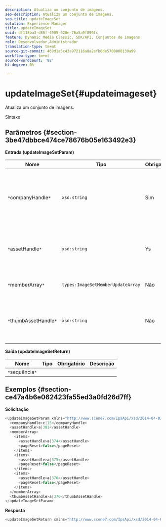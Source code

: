 ```yaml
---
description: Atualiza um conjunto de imagens.
seo-description: Atualiza um conjunto de imagens.
seo-title: updateImageSet
solution: Experience Manager
title: updateImageSet
uuid: df118ba3-d86f-4005-928e-76a5a9f899fc
feature: Dynamic Media Classic, SDK/API, Conjuntos de imagens
role: Desenvolvedor,Administrador
translation-type: tm+mt
source-git-commit: 469d1a5c43a972116a8a2efb0de5708800130a99
workflow-type: tm+mt
source-wordcount: '92'
ht-degree: 0%

---
```



# updateImageSet{#updateimageset}

Atualiza um conjunto de imagens.

Sintaxe

## Parâmetros {#section-3be47dbbce474ce78676b05e163492e3}

**Entrada (updateImageSetParam)**

| Nome | Tipo | Obrigatório | Descrição |
|---|---|---|---|
| `*`companyHandle`*` | `xsd:string` | Sim | O identificador da empresa que contém o conjunto de imagens que você deseja modificar. |
| `*`assetHandle`*` | `xsd:string` | Ys | O identificador do conjunto de imagens que você deseja modificar. |
| `*`memberArray`*` | `types:ImageSetMemberUpdateArray` | Não | Redefine os membros do conjunto de imagens. |
| `*`thumbAssetHandle`*` | `xsd:string` | Não | O identificador do ativo que atua como a miniatura do conjunto de imagens. |

**Saída (updateImageSetReturn)**

| Nome | Tipo | Obrigatório | Descrição |
|---|---|---|---|
| `*`sequência`*` |  |  |  |

## Exemplos {#section-ce47a4b6e062423fa55ed3a0fd26d7ff}

**Solicitação**

```java
<updateImageSetParam xmlns="http://www.scene7.com/IpsApi/xsd/2014-04-03"> 
  <companyHandle>c|15</companyHandle> 
  <assetHandle>a|381</assetHandle> 
  <memberArray> 
    <items> 
      <assetHandle>a|374</assetHandle> 
      <pageReset>false</pageReset> 
    </items> 
    <items> 
      <assetHandle>a|375</assetHandle> 
      <pageReset>false</pageReset> 
    </items> 
    <items> 
      <assetHandle>a|376</assetHandle> 
      <pageReset>false</pageReset> 
    </items> 
  </memberArray> 
  <thumbAssetHandle>a|376</thumbAssetHandle> 
</updateImageSetParam>
```

**Resposta**

```java
<updateImageSetReturn xmlns="http://www.scene7.com/IpsApi/xsd/2014-04-03"/>
```

